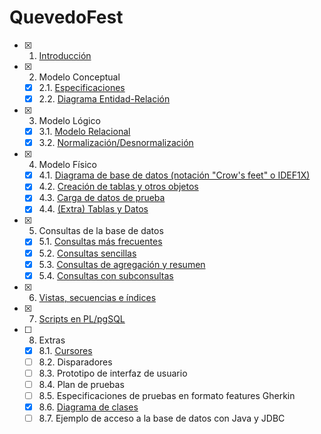 # QuevedoFest

- [x] 1. [Introducción](Documentación/1-Introducción.md)
- [x] 2. Modelo Conceptual
   - [x] 2.1. [Especificaciones](Documentación/2.1-Especificaciones.md)
   - [x] 2.2. [Diagrama Entidad-Relación](Documentación/2.2-Diagrama_Entidad-Relación.png)
- [x] 3. Modelo Lógico 
   - [x] 3.1. [Modelo Relacional](Documentación/3.1-Modelo_Relacional.md)
   - [x] 3.2. [Normalización/Desnormalización](Documentación/3.2-Normalizacion_Desnormalizacion.md)
- [x] 4. Modelo Físico
   - [x] 4.1. [Diagrama de base de datos (notación "Crow's feet" o IDEF1X)](Documentación/4.1-Diagrama_de_BBDD.png)
   - [x] 4.2. [Creación de tablas y otros objetos](Documentación/4.2-Creación_de_Tablas.md)
   - [x] 4.3. [Carga de datos de prueba](Documentación/4.3-Carga_de_datos.md)
   - [x] 4.4. [(Extra) Tablas y Datos](Documentación/4.4-Tablas_y_Datos.sql)
- [X] 5. Consultas de la base de datos
   - [x] 5.1. [Consultas más frecuentes](Documentación/5.1-Consultas_Frecuentes.md)
   - [x] 5.2. [Consultas sencillas](Documentación/5.2-Consultas_Sencillas.md)
   - [x] 5.3. [Consultas de agregación y resumen](Documentación/5.3-Consultas_Agregación-Resumen.md)
   - [X] 5.4. [Consultas con subconsultas](Documentación/5.4-Subconsultas.md)
- [x] 6. [Vistas, secuencias e índices](Documentación/6-Vistas_Secuencias_Indices.md)
- [x] 7. [Scripts en PL/pgSQL](Documentación/7-Scripts_PLpgSQL.md)
- [ ] 8. Extras
   - [x] 8.1. [Cursores](Documentación/8.1-Cursores.md)
   - [ ] 8.2. Disparadores
   - [ ] 8.3. Prototipo de interfaz de usuario
   - [ ] 8.4. Plan de pruebas
   - [ ] 8.5. Especificaciones de pruebas en formato features Gherkin
   - [x] 8.6. [Diagrama de clases](Documentación/8.6-Diagrama_de_clases.png)
   - [ ] 8.7. Ejemplo de acceso a la base de datos con Java y JDBC